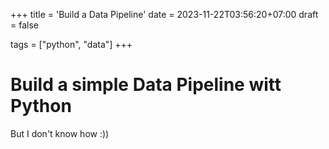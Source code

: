 +++
title = 'Build a Data Pipeline'
date = 2023-11-22T03:56:20+07:00
draft = false

tags = ["python", "data"]
+++


# Build a simple Data Pipeline witt Python

But I don't know how :))